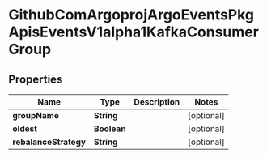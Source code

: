 

# GithubComArgoprojArgoEventsPkgApisEventsV1alpha1KafkaConsumerGroup


## Properties

Name | Type | Description | Notes
------------ | ------------- | ------------- | -------------
**groupName** | **String** |  |  [optional]
**oldest** | **Boolean** |  |  [optional]
**rebalanceStrategy** | **String** |  |  [optional]



